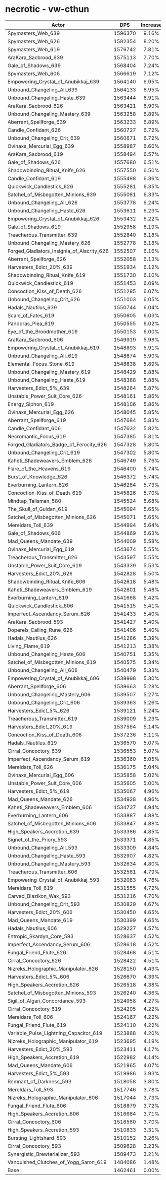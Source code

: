 # necrotic - vw-cthun
| Actor | DPS | Increase |
|---|:---:|:---:|
|Spymasters_Web_639|1596370|9.16%|
|Spymasters_Web_626|1582354|8.20%|
|Spymasters_Web_619|1576742|7.81%|
|AraKara_Sacbrood_639|1575113|7.70%|
|Gale_of_Shadows_639|1568404|7.24%|
|Spymasters_Web_606|1566619|7.12%|
|Empowering_Crystal_of_Anubikkaj_639|1564140|6.95%|
|Unbound_Changeling_All_639|1564133|6.95%|
|Unbound_Changeling_Haste_639|1563444|6.91%|
|AraKara_Sacbrood_626|1563421|6.90%|
|Unbound_Changeling_Mastery_639|1563258|6.89%|
|Aberrant_Spellforge_639|1563233|6.89%|
|Candle_Confidant_626|1560727|6.72%|
|Unbound_Changeling_Crit_639|1560671|6.72%|
|Ovinaxs_Mercurial_Egg_639|1558987|6.60%|
|AraKara_Sacbrood_619|1558494|6.57%|
|Gale_of_Shadows_626|1557680|6.51%|
|Shadowbinding_Ritual_Knife_626|1557550|6.50%|
|Candle_Confidant_619|1555488|6.36%|
|Quickwick_Candlestick_626|1555281|6.35%|
|Satchel_of_Misbegotten_Minions_639|1555081|6.33%|
|Unbound_Changeling_All_626|1553778|6.24%|
|Unbound_Changeling_Haste_626|1553611|6.23%|
|Empowering_Crystal_of_Anubikkaj_626|1553432|6.22%|
|Gale_of_Shadows_619|1552958|6.19%|
|Treacherous_Transmitter_639|1552840|6.18%|
|Unbound_Changeling_Mastery_626|1552778|6.18%|
|Forged_Gladiators_Insignia_of_Alacrity_626|1552507|6.16%|
|Aberrant_Spellforge_626|1552058|6.13%|
|Harvesters_Edict_20%_639|1551934|6.12%|
|Shadowbinding_Ritual_Knife_619|1551730|6.10%|
|Quickwick_Candlestick_619|1551453|6.09%|
|Concoction_Kiss_of_Death_626|1551295|6.07%|
|Unbound_Changeling_Crit_626|1551003|6.05%|
|Hadals_Nautilus_639|1550744|6.04%|
|Scale_of_Fates_619|1550605|6.03%|
|Pandoras_Plea_619|1550555|6.02%|
|Eye_of_the_Broodmother_619|1550153|6.00%|
|AraKara_Sacbrood_606|1549919|5.98%|
|Empowering_Crystal_of_Anubikkaj_619|1548893|5.91%|
|Unbound_Changeling_All_619|1548674|5.90%|
|Elemental_Focus_Stone_619|1548638|5.89%|
|Unbound_Changeling_Mastery_619|1548429|5.88%|
|Unbound_Changeling_Haste_619|1548388|5.88%|
|Harvesters_Edict_5%_639|1548284|5.87%|
|Unstable_Power_Suit_Core_626|1548161|5.86%|
|Energy_Siphon_619|1548106|5.86%|
|Ovinaxs_Mercurial_Egg_626|1548045|5.85%|
|Aberrant_Spellforge_619|1547684|5.83%|
|Candle_Confidant_606|1547632|5.82%|
|Necromantic_Focus_619|1547385|5.81%|
|Forged_Gladiators_Badge_of_Ferocity_626|1547328|5.80%|
|Unbound_Changeling_Crit_619|1547302|5.80%|
|Kaheti_Shadeweavers_Emblem_626|1546749|5.76%|
|Flare_of_the_Heavens_619|1546400|5.74%|
|Burst_of_Knowledge_626|1546372|5.74%|
|Everburning_Lantern_626|1546284|5.73%|
|Concoction_Kiss_of_Death_619|1545826|5.70%|
|Mindtap_Talisman_580|1545524|5.68%|
|The_Skull_of_Guldan_619|1545094|5.65%|
|Satchel_of_Misbegotten_Minions_626|1545071|5.65%|
|Mereldars_Toll_639|1544994|5.64%|
|Gale_of_Shadows_606|1544869|5.63%|
|Mad_Queens_Mandate_639|1544009|5.58%|
|Ovinaxs_Mercurial_Egg_619|1543674|5.55%|
|Treacherous_Transmitter_626|1543597|5.55%|
|Unstable_Power_Suit_Core_619|1543339|5.53%|
|Harvesters_Edict_20%_626|1542828|5.50%|
|Shadowbinding_Ritual_Knife_606|1542618|5.48%|
|Kaheti_Shadeweavers_Emblem_619|1542601|5.48%|
|Everburning_Lantern_619|1541668|5.42%|
|Quickwick_Candlestick_606|1541515|5.41%|
|Imperfect_Ascendancy_Serum_626|1541433|5.40%|
|AraKara_Sacbrood_593|1541427|5.40%|
|Doperels_Calling_Rune_626|1541406|5.40%|
|Hadals_Nautilus_626|1541286|5.39%|
|Living_Flame_619|1541213|5.38%|
|Unbound_Changeling_Haste_606|1540751|5.35%|
|Satchel_of_Misbegotten_Minions_619|1540575|5.34%|
|Unbound_Changeling_All_606|1540479|5.33%|
|Empowering_Crystal_of_Anubikkaj_606|1539998|5.30%|
|Aberrant_Spellforge_606|1539663|5.28%|
|Unbound_Changeling_Mastery_606|1539507|5.27%|
|Unbound_Changeling_Crit_606|1539363|5.26%|
|Harvesters_Edict_5%_626|1539121|5.24%|
|Treacherous_Transmitter_619|1539009|5.23%|
|Harvesters_Edict_20%_619|1537564|5.14%|
|Concoction_Kiss_of_Death_606|1537236|5.11%|
|Hadals_Nautilus_619|1536570|5.07%|
|Cirral_Concoctory_639|1536553|5.07%|
|Imperfect_Ascendancy_Serum_619|1536360|5.05%|
|Mereldars_Toll_626|1536175|5.04%|
|Ovinaxs_Mercurial_Egg_606|1535858|5.02%|
|Unstable_Power_Suit_Core_606|1535605|5.00%|
|Harvesters_Edict_5%_619|1535067|4.96%|
|Mad_Queens_Mandate_626|1534928|4.96%|
|Kaheti_Shadeweavers_Emblem_606|1534737|4.94%|
|Everburning_Lantern_606|1533887|4.88%|
|Satchel_of_Misbegotten_Minions_606|1533847|4.88%|
|High_Speakers_Accretion_639|1533386|4.85%|
|Signet_of_the_Priory_593|1533371|4.85%|
|Unbound_Changeling_All_593|1533309|4.84%|
|Unbound_Changeling_Haste_593|1532907|4.82%|
|Unbound_Changeling_Mastery_593|1532634|4.80%|
|Treacherous_Transmitter_606|1532581|4.79%|
|Empowering_Crystal_of_Anubikkaj_593|1532083|4.76%|
|Mereldars_Toll_619|1531555|4.72%|
|Carved_Blazikon_Wax_593|1531216|4.70%|
|Unbound_Changeling_Crit_593|1530829|4.67%|
|Harvesters_Edict_20%_606|1530450|4.65%|
|Mad_Queens_Mandate_619|1530399|4.65%|
|Hadals_Nautilus_606|1529227|4.57%|
|Entropic_Skardyn_Core_593|1528637|4.52%|
|Imperfect_Ascendancy_Serum_606|1528618|4.52%|
|Fungal_Friend_Flute_626|1528468|4.51%|
|Cirral_Concoctory_626|1528422|4.51%|
|Nizreks_Holographic_Manipulator_626|1528150|4.49%|
|Harvesters_Edict_5%_606|1526670|4.39%|
|High_Speakers_Accretion_626|1526518|4.38%|
|Satchel_of_Misbegotten_Minions_593|1526240|4.36%|
|Sigil_of_Algari_Concordance_593|1524958|4.27%|
|Cirral_Concoctory_619|1524205|4.22%|
|Mereldars_Toll_606|1524167|4.22%|
|Fungal_Friend_Flute_619|1524110|4.22%|
|Variable_Pulse_Lightning_Capacitor_619|1523888|4.20%|
|Nizreks_Holographic_Manipulator_619|1523695|4.19%|
|Harvesters_Edict_20%_593|1523411|4.17%|
|High_Speakers_Accretion_619|1522982|4.14%|
|Mad_Queens_Mandate_606|1521965|4.07%|
|Harvesters_Edict_5%_593|1519986|3.93%|
|Remnant_of_Darkness_593|1518058|3.80%|
|Mereldars_Toll_593|1517746|3.78%|
|Nizreks_Holographic_Manipulator_606|1517044|3.73%|
|Fungal_Friend_Flute_606|1516879|3.72%|
|High_Speakers_Accretion_606|1516684|3.71%|
|Cirral_Concoctory_606|1516580|3.70%|
|High_Speakers_Accretion_593|1510833|3.31%|
|Bursting_Lightshard_593|1510152|3.26%|
|Cirral_Concoctory_593|1509628|3.23%|
|Synergistic_Brewterializer_593|1509473|3.21%|
|Vanquished_Clutches_of_Yogg_Saron_619|1484086|1.48%|
|Base|1462461|0.00%|
